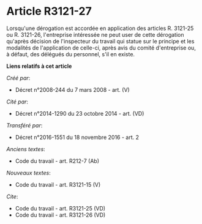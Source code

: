 # Article R3121-27

Lorsqu'une dérogation est accordée en application des articles R. 3121-25 ou R. 3121-26, l'entreprise intéressée ne peut user
de cette dérogation qu'après décision de l'inspecteur du travail qui statue sur le principe et les modalités de l'application
de celle-ci, après avis du comité d'entreprise ou, à défaut, des délégués du personnel, s'il en existe.

**Liens relatifs à cet article**

_Créé par_:

  - Décret n°2008-244 du 7 mars 2008 - art. (V)

_Cité par_:

  - Décret n°2014-1290 du 23 octobre 2014 - art. (VD)

_Transféré par_:

  - Décret n°2016-1551 du 18 novembre 2016 - art. 2

_Anciens textes_:

  - Code du travail - art. R212-7 (Ab)

_Nouveaux textes_:

  - Code du travail - art. R3121-15 (V)

_Cite_:

  - Code du travail - art. R3121-25 (VD)
  - Code du travail - art. R3121-26 (VD)
